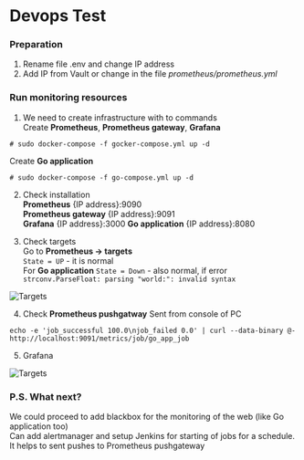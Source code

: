 # Devops Test

### Preparation
1. Rename file .env and change IP address
2. Add IP from Vault or change in the file _prometheus/prometheus.yml_

### Run monitoring resources
1. We need to create infrastructure with to commands  
Create __Prometheus__, __Prometheus gateway__, __Grafana__
~~~
# sudo docker-compose -f gocker-compose.yml up -d
~~~
Create __Go application__
~~~
# sudo docker-compose -f go-compose.yml up -d
~~~

2. Check installation  
__Prometheus__ {IP address}:9090  
__Prometheus gateway__ {IP address}:9091  
__Grafana__ {IP address}:3000 
__Go application__ {IP address}:8080

3. Check targets  
Go to __Prometheus -> targets__  
```State = UP``` - it is normal  
For __Go application__  ```State = Down``` - also normal, if error ```strconv.ParseFloat: parsing "world:": invalid syntax```  

![Targets](img/prom_targets.jpg)

4. Check __Prometheus pushgatway__
Sent from console of PC  
~~~
echo -e 'job_successful 100.0\njob_failed 0.0' | curl --data-binary @-  http://localhost:9091/metrics/job/go_app_job
~~~

5. Grafana  

![Targets](img/Grafana_dash.jpg)


### P.S. What next?

We could proceed to add blackbox for the monitoring of the web (like Go application too)  
Can add alertmanager and setup Jenkins for starting of jobs for a schedule. It helps to sent pushes to Prometheus pushgateway

